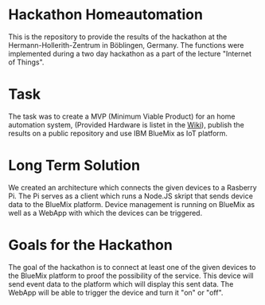 # Hackathon Homeautomation
This is the repository to provide the results of the hackathon at the Hermann-Hollerith-Zentrum in Böblingen, Germany. The functions were implemented during a two day hackathon as a part of the lecture "Internet of Things".

# Task
The task was to create a MVP (Minimum Viable Product) for an home automation system, (Provided Hardware is listet in the [Wiki](https://github.com/glasbran/Hackathon---Homeautomation/wiki/Product-Description-and-Criticism)), publish the results on a public repository and use IBM BlueMix as IoT platform.

# Long Term Solution
We created an architecture which connects the given devices to a Rasberry Pi. The Pi serves as a client which runs a Node.JS skript that sends device data to the BlueMix platform. Device management is running on BlueMix as well as a WebApp with which the devices can be triggered.

# Goals for the Hackathon
The goal of the hackathon is to connect at least one of the given devices to the BlueMix platform to proof the possibility of the service. This device will send event data to the platform which will display this sent data. The WebApp will be able to trigger the device and turn it "on" or "off".
